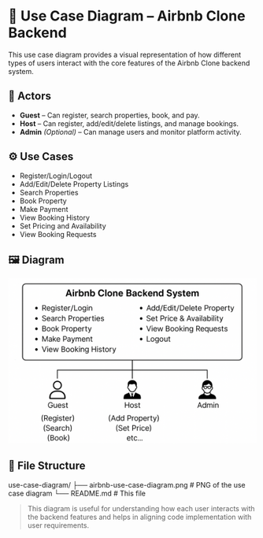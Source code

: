 # 🎯 Use Case Diagram – Airbnb Clone Backend

This use case diagram provides a visual representation of how different types of users interact with the core features of the Airbnb Clone backend system.

## 👥 Actors

- **Guest** – Can register, search properties, book, and pay.
- **Host** – Can register, add/edit/delete listings, and manage bookings.
- **Admin** *(Optional)* – Can manage users and monitor platform activity.

## ⚙️ Use Cases

- Register/Login/Logout
- Add/Edit/Delete Property Listings
- Search Properties
- Book Property
- Make Payment
- View Booking History
- Set Pricing and Availability
- View Booking Requests

## 🖼️ Diagram

![Use Case Diagram](/airbnb-use-case-diagram.png)

## 📁 File Structure

use-case-diagram/
├── airbnb-use-case-diagram.png # PNG of the use case diagram
└── README.md # This file


> This diagram is useful for understanding how each user interacts with the backend features and helps in aligning code implementation with user requirements.
